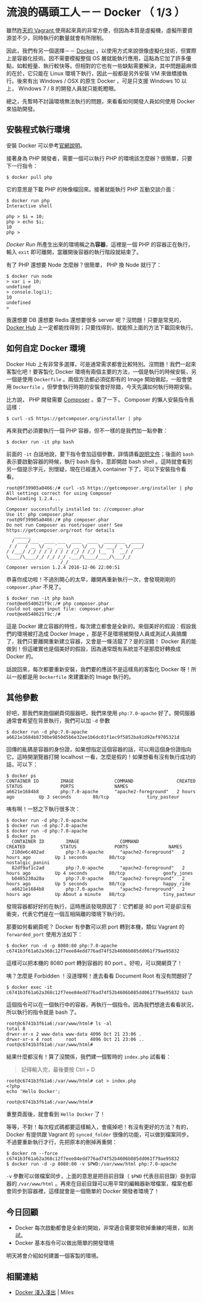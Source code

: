 # 流浪的碼頭工人－－ Docker （ 1/3 ）

雖然[昨天的 Vagrant ][Day 15]使用起來真的非常方便，但因為本質是虛擬機，虛擬所要資源並不少，同時執行的數量就會有所限制。

因此，我們有另一個選擇－－ [Docker][] ，以使用方式來說很像虛擬化技術，但實際上是容器化技術。因不需要模擬整個 OS 層就能執行應用，這點為它加了許多優點，如較輕量、執行較快等。但相對的它也有一些缺點需要解決，其中問題最麻煩的在於，它只能在 Linux 環境下執行，因此一般都是另外安裝 VM 來做橋接執行。後來有出 Windows / OSX 的原生 Docker ，可是只支援 Windows 10 以上， Windows 7 / 8 的開發人員就只能乾瞪眼。 

總之，先暫時不討論環境無法執行的問題，來看看如何開發人員如何使用 Docker 來協助開發。 

## 安裝程式執行環境

安裝 Docker 可以參考[官網說明](https://www.docker.com/products/overview)。

接著身為 PHP 開發者，需要一個可以執行 PHP 的環境該怎麼辦？很簡單，只要下一行指令：

```
$ docker pull php
```

它的意思是下載 PHP 的映像檔回來。接著就能執行 PHP 互動交談介面：

```
$ docker run php
Interactive shell

php > $i = 10;
php > echo $i;
10
php > 
```

*Docker Run* 所產生出來的環境稱之為**容器**，這裡是一個 PHP 的容器正在執行，輸入 `exit` 即可離開，當離開後容器的執行階段就結束了。

有了 PHP 還想要 Node 怎麼辦？很簡單， PHP 換 Node 就行了：

```
$ docker run node
> var i = 10;
undefined
> console.log(i);
10
undefined
>  
```

我還想要 DB 還想要 Redis 還想要很多 server 呢？沒問題！只要是常見的， [Docker Hub][] 上一定都能找得到；只要找得到，就能照上面的方法下載回來執行。

## 如何自定 Docker 環境

Docker Hub 上有非常多選擇，可是通常需求都會比較特別。沒問題！我們一起來客製化吧！要客製化 Docker 環境有兩個主要的方法，一個是執行的時候安裝，另一個是使用 `Dockerfile` 。兩個方法都必須從即有的 Image 開始做起，一般會使用 `Dockerfile` ，但學會執行時期的安裝會好除錯，今天先講如何執行時期安裝。

比方說， PHP 開發需要 [Composer][] 。查了一下， Composer 的懶人安裝指令長這樣：

```
$ curl -sS https://getcomposer.org/installer | php
```

再來我們必須要執行一個 PHP 容器，但不一樣的是我們加一點參數：

```
$ docker run -it php bash
```

前面的 `-it` 白話地說，要下指令會加這個參數，詳情請看[說明文件][Docker Run]；後面的 `bash` 表示要啟動容器的時候，執行 bash 指令，意即開啟 bash shell 。這時就會看到另一個提示字元，別懷疑，現在已經進入 container 下了，可以下安裝指令看看。

```
root@9f39905a0466:/# curl -sS https://getcomposer.org/installer | php
All settings correct for using Composer
Downloading 1.2.4...

Composer successfully installed to: //composer.phar
Use it: php composer.phar
root@9f39905a0466:/# php composer.phar
Do not run Composer as root/super user! See https://getcomposer.org/root for details
   ______
  / ____/___  ____ ___  ____  ____  ________  _____
 / /   / __ \/ __ `__ \/ __ \/ __ \/ ___/ _ \/ ___/
/ /___/ /_/ / / / / / / /_/ / /_/ (__  )  __/ /
\____/\____/_/ /_/ /_/ .___/\____/____/\___/_/
                    /_/
Composer version 1.2.4 2016-12-06 22:00:51
```

恭喜你成功啦！不過別開心的太早，離開再重新執行一次，會發現剛剛的 `composer.phar` 不見了。

```
$ docker run -it php bash
root@ee6540621f9c:/# php composer.phar
Could not open input file: composer.phar
root@ee6540621f9c:/#
```

這是 Docker 建立容器的特性，每次建立都會是全新的。來個美好的假設：假設我們的環境被打造成 Docker Image ，那是不是環境被開發人員或測試人員搞爛了，我們只要離開重新建立容器，又會是一條活龍了？是的沒錯！ Docker 真的能做到！但這確實也是個美好的假設，因為通常既有系統並不是那麼好轉換成 Docker 的。

話說回來，每次都要重新安裝，我們要的應該不是這樣鳥的客製化 Docker 呀！所以一般都是用 `Dockerfile` 來建置新的 Image 執行的。

## 其他參數

好吧，那我們來跑個網頁伺服器吧，我們來使用 `php:7.0-apache` 好了。開伺服器通常會希望在背景執行，我們可以加 `-d` 參數

```
$ docker run -d php:7.0-apache
a6621e1684b8730be9850d5b6e32ee1b6dc01f1ec9f5852ba91d92ef9705321d
```

回傳的亂碼是容器的身份證，如果想指定這個容器的話，可以用這個身份證指向它。這時開瀏覽器打開 localhost 一看，怎麼是假的！如果想看有沒有執行成功的話，可以下：

```
$ docker ps
CONTAINER ID        IMAGE               COMMAND                CREATED             STATUS              PORTS               NAMES
a6621e1684b8        php:7.0-apache      "apache2-foreground"   2 hours ago         Up 3 seconds        80/tcp              tiny_pasteur
```

咦有啊！一怒之下執行很多次：

```
$ docker run -d php:7.0-apache
$ docker run -d php:7.0-apache
$ docker run -d php:7.0-apache
$ docker ps 
  CONTAINER ID        IMAGE               COMMAND                CREATED             STATUS              PORTS               NAMES
  210de6c402ad        php:7.0-apache      "apache2-foreground"   2 hours ago         Up 1 seconds        80/tcp              nostalgic_panini
  82df9af1c2ad        php:7.0-apache      "apache2-foreground"   2 hours ago         Up 4 seconds        80/tcp              goofy_jones
  b0485230a28a        php:7.0-apache      "apache2-foreground"   2 hours ago         Up 5 seconds        80/tcp              happy_ride
  a6621e1684b8        php:7.0-apache      "apache2-foreground"   2 hours ago         Up About a minute   80/tcp              tiny_pasteur
```

發現容器都好好的在執行，這時應該發現原因了：它們都是 80 port 可是卻沒有衝突，代表它們是在一個互相隔離的環境下執行的。

那要如何看網頁呢？ Docker 有參數可以把 port 轉到本機，類似 Vagrant 的 `forwarded_port` 使用方法如下：

```
$ docker run -d -p 8080:80 php:7.0-apache
c6741b3f61a62a368c12f7eee84edd776ad74f52b4606b085dd061f79ae95832
```

這樣可以把本機的 8080 port 轉到容器的 80 port 。好啦，可以開網頁了！

咦？怎麼是 Forbidden ！沒道理啊！進去看看 Document Root 有沒有問題好了

```
$ docker exec -it c6741b3f61a62a368c12f7eee84edd776ad74f52b4606b085dd061f79ae95832 bash
```

這個指令可以在一個執行中的容器，再執行一個指令。因為我們想進去看看狀況，所以執行的指令就是 bash 了。

```
root@c6741b3f61a6:/var/www/html# ls -al
total 8
drwxr-xr-x 2 www-data www-data 4096 Oct 21 23:06 .
drwxr-xr-x 4 root     root     4096 Oct 21 23:06 ..
root@c6741b3f61a6:/var/www/html#
```

結果什麼都沒有！算了沒關係，我們建一個暫時的 `index.php` 試看看：

> 記得輸入完，最後要按 Ctrl + D

```
root@c6741b3f61a6:/var/www/html# cat > index.php
<?php
echo 'Hello Docker';

root@c6741b3f61a6:/var/www/html#
```

重整頁面後，就會看到 `Hello Docker` 了！

等等，不對！每次程式碼都要這樣輸入，會瘋掉吧！有沒有更好的方法？有的， Docker 有提供跟 Vagrant 的 `synced_folder` 很像的功能，可以做到檔案同步。不過要重新執行才行，先把原本的刪掉再重開：

```
$ docker rm --force c6741b3f61a62a368c12f7eee84edd776ad74f52b4606b085dd061f79ae95832
$ docker run -d -p 8080:80 -v $PWD:/var/www/html php:7.0-apache
```

`-v` 參數可以做檔案同步，上面的意思是把目前目錄（ `$PWD` 代表目前目錄）掛到容器的 `/var/www/html` 。再來在目前目錄可以用平常的編輯器新增檔案，檔案也都會同步到容器裡，這樣就會是一個簡單的 Docker 開發者環境了！ 

## 今日回顧

* Docker 每次啟動都會是全新的開始，非常適合需要常砍掉重練的場景，如測試。
* Docker 基本指令可以做出簡單的開發環境

明天將會介紹如何建置一個客製的環境。

## 相關連結

* [Docker 淺入淺出](https://docs.google.com/presentation/d/1V-UGtg2wp8wQR-ZiHsCKRQVJwTNCSgNn52hof5T3MIU/pub?start=false) | Miles

[Day 15]: /docs/day15.md
[Docker]: https://www.docker.com/
[Docker Hub]: https://hub.docker.com/
[Docker Run]: https://docs.docker.com/engine/reference/run/
[Composer]: https://getcomposer.org/

